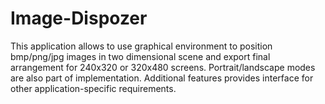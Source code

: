 # Image-Dispozer
This application allows to use graphical environment to position bmp/png/jpg images in two dimensional scene and export final arrangement for 240x320 or 320x480 screens. Portrait/landscape modes are also part of implementation. Additional features provides interface for other application-specific requirements.
